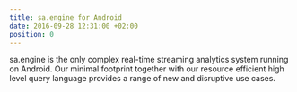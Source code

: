 ```yaml
---
title: sa.engine for Android
date: 2016-09-28 12:31:00 +02:00
position: 0
---
```


sa.engine is the only complex real-time streaming analytics system running on Android. Our minimal footprint together with our resource efficient high level query language provides a range of new and disruptive use cases.
